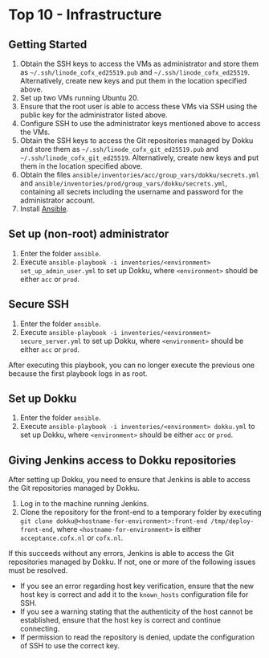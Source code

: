 # Top 10 - Infrastructure

## Getting Started

1. Obtain the SSH keys to access the VMs as administrator and store them as `~/.ssh/linode_cofx_ed25519.pub` and `~/.ssh/linode_cofx_ed25519`.
  Alternatively, create new keys and put them in the location specified above.
1. Set up two VMs running Ubuntu 20.
1. Ensure that the root user is able to access these VMs via SSH using the public key for the administrator listed above.
1. Configure SSH to use the administrator keys mentioned above to access the VMs.
1. Obtain the SSH keys to access the Git repositories managed by Dokku and store them as `~/.ssh/linode_cofx_git_ed25519.pub` and `~/.ssh/linode_cofx_git_ed25519`.
  Alternatively, create new keys and put them in the location specified above.
1. Obtain the files `ansible/inventories/acc/group_vars/dokku/secrets.yml` and `ansible/inventories/prod/group_vars/dokku/secrets.yml`, containing all secrets including the username and password for the administrator account.
1. Install [Ansible](https://www.ansible.com/).

## Set up (non-root) administrator

1. Enter the folder `ansible`.
1. Execute `ansible-playbook -i inventories/<environment> set_up_admin_user.yml` to set up Dokku, where `<environment>` should be either `acc` or `prod`.

## Secure SSH

1. Enter the folder `ansible`.
1. Execute `ansible-playbook -i inventories/<environment> secure_server.yml` to set up Dokku, where `<environment>` should be either `acc` or `prod`.

After executing this playbook, you can no longer execute the previous one because the first playbook logs in as root.

## Set up Dokku

1. Enter the folder `ansible`.
1. Execute `ansible-playbook -i inventories/<environment> dokku.yml` to set up Dokku, where `<environment>` should be either `acc` or `prod`.

## Giving Jenkins access to Dokku repositories

After setting up Dokku, you need to ensure that Jenkins is able to access the Git repositories managed by Dokku.

1. Log in to the machine running Jenkins.
1. Clone the repository for the front-end to a temporary folder by executing `git clone dokku@<hostname-for-environment>:front-end /tmp/deploy-front-end`, where `<hostname-for-environment>` is either `acceptance.cofx.nl` or `cofx.nl`.

If this succeeds without any errors, Jenkins is able to access the Git repositories managed by Dokku.
If not, one or more of the following issues must be resolved.

* If you see an error regarding host key verification, ensure that the new host key is correct and add it to the `known_hosts` configuration file for SSH.
* If you see a warning stating that the authenticity of the host cannot be established, ensure that the host key is correct and continue connecting.
* If permission to read the repository is denied, update the configuration of SSH to use the correct key.
